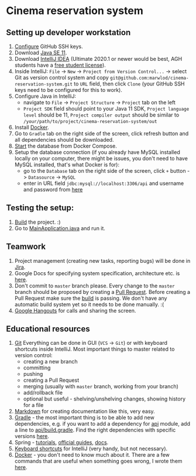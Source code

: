 # Cinema reservation system

## Setting up developer workstation

1. [Configure](https://help.github.com/en/github/authenticating-to-github/adding-a-new-ssh-key-to-your-github-account) 
    GitHub SSH keys.
1. Download [Java SE 11](https://jdk.java.net/java-se-ri/11).
1. Download [IntelliJ IDEA](https://www.jetbrains.com/idea/download) 
    (Ultimate 2020.1 or newer would be best, AGH students have a [free student license](https://accounts.ki.agh.edu.pl/licenses/)).
1. Inside IntelliJ: `File` -> `New` -> `Project from Version Control...` -> select Git as version control system and
    copy `git@github.com:marwlod/cinema-reservation-system.git` to `URL` field, then click `Clone` 
    (your GitHub SSH keys need to be configured for this to work).
1. Configure Java in IntelliJ:
    - navigate to `File` -> `Project Structure` -> `Project` tab on the left
    - `Project SDK` field should point to your Java 11 SDK, `Project language level` should be 11,
        `Project compiler output` should be similar to `/your/path/to/project/cinema-reservation-system/out`
1. Install [Docker](https://docs.docker.com/engine/install/). 
1. Go to `Gradle` tab on the right side of the screen, click refresh button and all dependencies should be downloaded.
1. [Start](docs/docker.md) the database from Docker Compose.
1. Setup the database connection (if you already have MySQL installed locally on your computer, there might be issues, 
    you don't need to have MySQL installed, that's what Docker is for):
    - go to the `Database` tab on the right side of the screen, click `+` button -> `Datasource` -> `MySQL`
    - enter in URL field `jdbc:mysql://localhost:3306/api` and username and password from [here](api/src/test/resources/db/db-init.sql)


## Testing the setup:

1. [Build](docs/build.md) the project. :)
1. Go to [MainApplication.java](/api/src/main/java/io/github/kkw/api/MainApplication.java) and run it.


## Teamwork

1. Project management (creating new tasks, reporting bugs) will be done in 
    [Jira](https://marwlod.atlassian.net/secure/RapidBoard.jspa?rapidView=1&projectKey=CRS).
1. Google Docs for specifying system specification, architecture etc. is 
    [here](https://docs.google.com/document/d/1BDx4CPwI4I0IPwDOA703z2xR4x-2jga33cw82GyiGe8/edit).
1. Don't commit to `master` branch please. Every change to the `master` branch should be proposed by creating a 
    [Pull Request](https://help.github.com/en/github/collaborating-with-issues-and-pull-requests/creating-a-pull-request).
    Before creating a Pull Request make sure the [build](docs/build.md) is passing.
    We don't have any automatic build system yet so it needs to be done manually. :(
1. [Google Hangouts](https://hangouts.google.com/call/vuP7H95RChWtG8Dk5nOuAEEI) for calls and sharing the screen.


## Educational resources

1. [Git](https://www.freecodecamp.org/news/learn-the-basics-of-git-in-under-10-minutes-da548267cc91/)
    Everything can be done in GUI (`VCS` -> `Git`) or with keyboard shortcuts inside IntelliJ. 
    Most important things to master related to version control:
    - creating a new branch
    - committing
    - pushing
    - creating a Pull Request
    - merging (usually with `master` branch, working from your branch)
    - add/rollback file
    - optional but useful - shelving/unshelving changes, showing history for a file
1. [Markdown](https://guides.github.com/features/mastering-markdown/) 
    for creating documentation like this, very easy.
1. [Gradle](https://docs.gradle.org/current/userguide/getting_started.html) - the most important thing is to be able 
    to add new dependencies, e.g. if you want to add a dependency for [api](api) module, add a line to 
    [api/build.gradle](api/build.gradle). 
    Find the right dependencies with specific versions [here](https://mvnrepository.com/).
1. Spring - [tutorials](https://www.baeldung.com/spring-tutorial),
    [official guides](https://spring.io/guides),
    [docs](https://docs.spring.io/spring/docs/current/spring-framework-reference/index.html).
1. [Keyboard shortcuts](https://resources.jetbrains.com/storage/products/intellij-idea/docs/IntelliJIDEA_ReferenceCard.pdf) 
    for IntelliJ (very handy, but not necessary).
1. [Docker](https://docs.docker.com/compose/gettingstarted/) - you don't need to know much about it. There are a few commands
    that are useful when something goes wrong, I wrote them [here](docs/docker.md).
